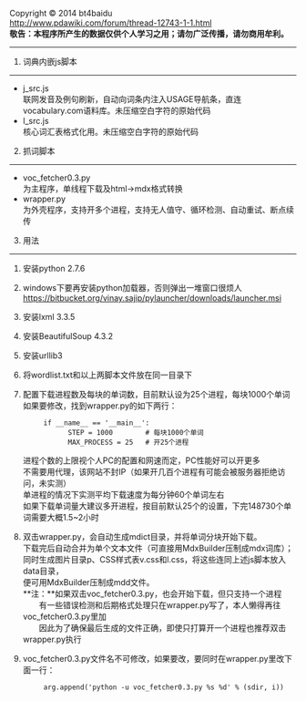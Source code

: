 Copyright &copy; 2014 bt4baidu  
http://www.pdawiki.com/forum/thread-12743-1-1.html  
**敬告：本程序所产生的数据仅供个人学习之用；请勿广泛传播，请勿商用牟利。**
***  
1. 词典内嵌js脚本
--------------------
* j_src.js  
联网发音及例句刷新，自动向词条内注入USAGE导航条，直连vocabulary.com语料库。未压缩空白字符的原始代码
* l_src.js  
核心词汇表格式化用。未压缩空白字符的原始代码  
2. 抓词脚本
----------------
* voc_fetcher0.3.py  
为主程序，单线程下载及html->mdx格式转换
* wrapper.py  
为外壳程序，支持开多个进程，支持无人值守、循环检测、自动重试、断点续传  
3. 用法
----------------
1. 安装python 2.7.6
2. windows下要再安装python加载器，否则弹出一堆窗口很烦人  
https://bitbucket.org/vinay.sajip/pylauncher/downloads/launcher.msi
3. 安装lxml 3.3.5
4. 安装BeautifulSoup 4.3.2
5. 安装urllib3
6. 将wordlist.txt和以上两脚本文件放在同一目录下
7. 配置下载进程数及每块的单词数，目前默认设为25个进程，每块1000个单词  
      如果要修改，找到wrapper.py的如下两行：  
      
            if __name__ == '__main__':
                  STEP = 1000        # 每块1000个单词
                  MAX_PROCESS = 25   # 开25个进程
      进程个数的上限视个人PC的配置和网速而定，PC性能好可以开更多  
      不需要用代理，该网站不封IP（如果开几百个进程有可能会被服务器拒绝访问，未实测）  
      单进程的情况下实测平均下载速度为每分钟60个单词左右  
      如果下载单词量大建议多开进程，按目前默认25个的设置，下完148730个单词需要大概1.5~2小时  
8. 双击wrapper.py，会自动生成mdict目录，并将单词分块开始下载。  
下载完后自动合并为单个文本文件（可直接用MdxBuilder压制成mdx词库）；  
同时生成图片目录p、CSS样式表v.css和l.css，将这些连同上述js脚本放入data目录，  
便可用MdxBuilder压制成mdd文件。  
**注：**如果双击voc_fetcher0.3.py，也会开始下载，但只支持一个进程  
　　有一些错误检测和后期格式处理只在wrapper.py写了，本人懒得再往voc_fetcher0.3.py里加  
　　因此为了确保最后生成的文件正确，即使只打算开一个进程也推荐双击wrapper.py执行  
9. voc_fetcher0.3.py文件名不可修改，如果要改，要同时在wrapper.py里改下面一行：  
      
            arg.append('python -u voc_fetcher0.3.py %s %d' % (sdir, i))
